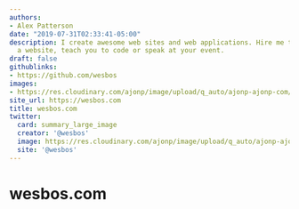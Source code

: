 ```yaml
---
authors:
- Alex Patterson
date: "2019-07-31T02:33:41-05:00"
description: I create awesome web sites and web applications. Hire me to build you
  a website, teach you to code or speak at your event.
draft: false
githublinks:
- https://github.com/wesbos
images:
- https://res.cloudinary.com/ajonp/image/upload/q_auto/ajonp-ajonp-com/friends/Screen_Shot_2019-08-14_at_4.02.15_AM.png
site_url: https://wesbos.com
title: wesbos.com
twitter:
  card: summary_large_image
  creator: '@wesbos'
  image: https://res.cloudinary.com/ajonp/image/upload/q_auto/ajonp-ajonp-com/friends/Screen_Shot_2019-08-14_at_4.02.15_AM.png
  site: '@wesbos'
---
```


# wesbos.com
